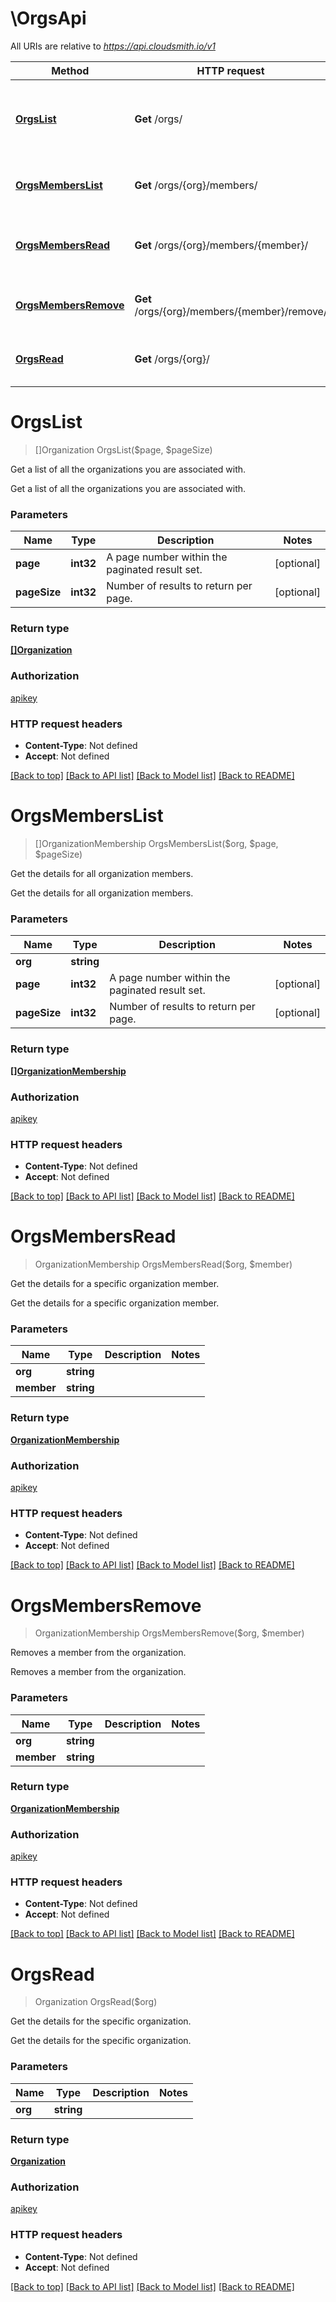 # \OrgsApi

All URIs are relative to *https://api.cloudsmith.io/v1*

Method | HTTP request | Description
------------- | ------------- | -------------
[**OrgsList**](OrgsApi.md#OrgsList) | **Get** /orgs/ | Get a list of all the organizations you are associated with.
[**OrgsMembersList**](OrgsApi.md#OrgsMembersList) | **Get** /orgs/{org}/members/ | Get the details for all organization members.
[**OrgsMembersRead**](OrgsApi.md#OrgsMembersRead) | **Get** /orgs/{org}/members/{member}/ | Get the details for a specific organization member.
[**OrgsMembersRemove**](OrgsApi.md#OrgsMembersRemove) | **Get** /orgs/{org}/members/{member}/remove/ | Removes a member from the organization.
[**OrgsRead**](OrgsApi.md#OrgsRead) | **Get** /orgs/{org}/ | Get the details for the specific organization.


# **OrgsList**
> []Organization OrgsList($page, $pageSize)

Get a list of all the organizations you are associated with.

Get a list of all the organizations you are associated with.


### Parameters

Name | Type | Description  | Notes
------------- | ------------- | ------------- | -------------
 **page** | **int32**| A page number within the paginated result set. | [optional] 
 **pageSize** | **int32**| Number of results to return per page. | [optional] 

### Return type

[**[]Organization**](Organization.md)

### Authorization

[apikey](../README.md#apikey)

### HTTP request headers

 - **Content-Type**: Not defined
 - **Accept**: Not defined

[[Back to top]](#) [[Back to API list]](../README.md#documentation-for-api-endpoints) [[Back to Model list]](../README.md#documentation-for-models) [[Back to README]](../README.md)

# **OrgsMembersList**
> []OrganizationMembership OrgsMembersList($org, $page, $pageSize)

Get the details for all organization members.

Get the details for all organization members.


### Parameters

Name | Type | Description  | Notes
------------- | ------------- | ------------- | -------------
 **org** | **string**|  | 
 **page** | **int32**| A page number within the paginated result set. | [optional] 
 **pageSize** | **int32**| Number of results to return per page. | [optional] 

### Return type

[**[]OrganizationMembership**](OrganizationMembership.md)

### Authorization

[apikey](../README.md#apikey)

### HTTP request headers

 - **Content-Type**: Not defined
 - **Accept**: Not defined

[[Back to top]](#) [[Back to API list]](../README.md#documentation-for-api-endpoints) [[Back to Model list]](../README.md#documentation-for-models) [[Back to README]](../README.md)

# **OrgsMembersRead**
> OrganizationMembership OrgsMembersRead($org, $member)

Get the details for a specific organization member.

Get the details for a specific organization member.


### Parameters

Name | Type | Description  | Notes
------------- | ------------- | ------------- | -------------
 **org** | **string**|  | 
 **member** | **string**|  | 

### Return type

[**OrganizationMembership**](OrganizationMembership.md)

### Authorization

[apikey](../README.md#apikey)

### HTTP request headers

 - **Content-Type**: Not defined
 - **Accept**: Not defined

[[Back to top]](#) [[Back to API list]](../README.md#documentation-for-api-endpoints) [[Back to Model list]](../README.md#documentation-for-models) [[Back to README]](../README.md)

# **OrgsMembersRemove**
> OrganizationMembership OrgsMembersRemove($org, $member)

Removes a member from the organization.

Removes a member from the organization.


### Parameters

Name | Type | Description  | Notes
------------- | ------------- | ------------- | -------------
 **org** | **string**|  | 
 **member** | **string**|  | 

### Return type

[**OrganizationMembership**](OrganizationMembership.md)

### Authorization

[apikey](../README.md#apikey)

### HTTP request headers

 - **Content-Type**: Not defined
 - **Accept**: Not defined

[[Back to top]](#) [[Back to API list]](../README.md#documentation-for-api-endpoints) [[Back to Model list]](../README.md#documentation-for-models) [[Back to README]](../README.md)

# **OrgsRead**
> Organization OrgsRead($org)

Get the details for the specific organization.

Get the details for the specific organization.


### Parameters

Name | Type | Description  | Notes
------------- | ------------- | ------------- | -------------
 **org** | **string**|  | 

### Return type

[**Organization**](Organization.md)

### Authorization

[apikey](../README.md#apikey)

### HTTP request headers

 - **Content-Type**: Not defined
 - **Accept**: Not defined

[[Back to top]](#) [[Back to API list]](../README.md#documentation-for-api-endpoints) [[Back to Model list]](../README.md#documentation-for-models) [[Back to README]](../README.md)

